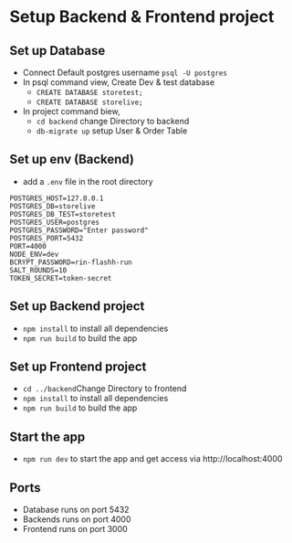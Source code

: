 # Setup Backend & Frontend project
## Set up Database

- Connect Default postgres username `psql -U postgres`
- In psql command view,  Create Dev & test database 
    - `CREATE DATABASE storetest;`
    - `CREATE DATABASE storelive;`
- In project command biew,
    - `cd backend` change Directory to backend 
    - `db-migrate up` setup User & Order Table 

## Set up env (Backend)
- add a `.env` file in the root directory 
```
POSTGRES_HOST=127.0.0.1
POSTGRES_DB=storelive
POSTGRES_DB_TEST=storetest
POSTGRES_USER=postgres
POSTGRES_PASSWORD="Enter password"
POSTGRES_PORT=5432
PORT=4000
NODE_ENV=dev
BCRYPT_PASSWORD=rin-flashh-run
SALT_ROUNDS=10
TOKEN_SECRET=token-secret
```

## Set up Backend project
- `npm install` to install all dependencies
- `npm run build` to build the app

## Set up Frontend project 
- `cd ../backend`Change Directory to frontend
- `npm install` to install all dependencies
- `npm run build` to build the app
## Start the app
- `npm run dev` to start the app and get access via http://localhost:4000

## Ports
-  Database runs on port 5432
-  Backends runs on port 4000
-  Frontend runs on port 3000
 
